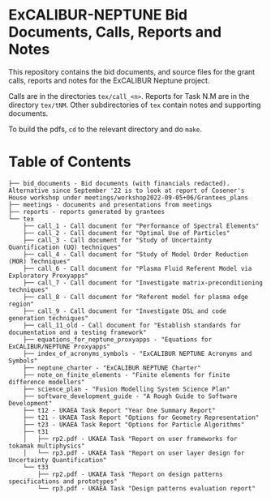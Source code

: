 ExCALIBUR-NEPTUNE Bid Documents, Calls, Reports and Notes
=========================================================

This repository contains the bid documents, and source files for the grant
calls, reports and notes for the ExCALIBUR Neptune project.

Calls are in the directories `tex/call_<n>`.
Reports for Task N.M are in the directory `tex/tNM`.
Other subdirectories of `tex` contain notes and supporting documents.

To build the pdfs, `cd` to the relevant directory and do `make`.

Table of Contents
=================

```
├── bid_documents - Bid documents (with financials redacted). Alternative since September '22 is to look at report of Cosener's House workshop under meetings/workshop2022-09-05+06/Grantees_plans
├── meetings - documents and presentations from meetings
├── reports - reports generated by grantees
└── tex  
    ├── call_1 - Call document for "Performance of Spectral Elements"  
    ├── call_2 - Call document for "Optimal Use of Particles"  
    ├── call_3 - Call document for "Study of Uncertainty Quantification (UQ) techniques"  
    ├── call_4 - Call document for "Study of Model Order Reduction (MOR) Techniques"  
    ├── call_6 - Call document for "Plasma Fluid Referent Model via Exploratory Proxyapps"  
    ├── call_7 - Call document for "Investigate matrix-preconditioning techniques"  
    ├── call_8 - Call document for "Referent model for plasma edge region"  
    ├── call_9 - Call document for "Investigate DSL and code generation techniques"  
    ├── call_11_old - Call document for "Establish standards for documentation and a testing framework"  
    ├── equations_for_neptune_proxyapps - "Equations for ExCALIBUR/NEPTUNE Proxyapps"  
    ├── index_of_acronyms_symbols - "ExCALIBUR NEPTUNE Acronyms and Symbols"  
    ├── neptune_charter - "ExCALIBUR NEPTUNE Charter"  
    ├── note_on_finite_elements - "Finite elements for finite difference modellers"  
    ├── science_plan - "Fusion Modelling System Science Plan"  
    ├── software_development_guide - "A Rough Guide to Software Development"  
    ├── t12 - UKAEA Task Report "Year One Summary Report"  
    ├── t21 - UKAEA Task Report "Options for Geometry Representation"  
    ├── t23 - UKAEA Task Report "Options for Particle Algorithms"  
    ├── t31  
    │   ├── rp2.pdf - UKAEA Task "Report on user frameworks for tokamak multiphysics"  
    │   └── rp3.pdf - UKAEA Task "Report on user layer design for Uncertainty Quantification"  
    └── t33  
        ├── rp2.pdf - UKAEA Task "Report on design patterns specifications and prototypes"  
        └── rp3.pdf - UKAEA Task "Design patterns evaluation report"
```
